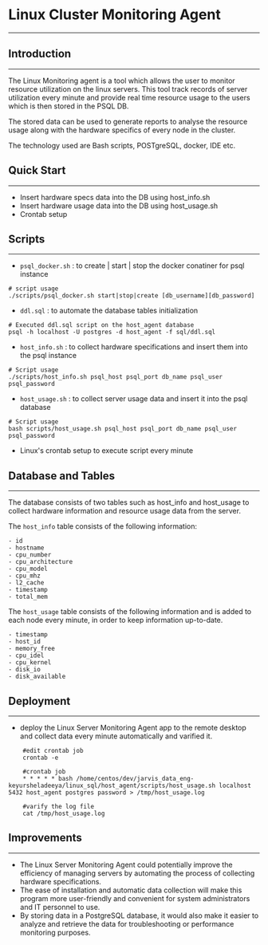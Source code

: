 # Linux Cluster Monitoring Agent
***
## Introduction
***
The Linux Monitoring agent is a tool which allows the user to monitor resource utilization on the linux servers. This tool track records of server utilization every minute and provide real time resource usage to the users which is then stored in the PSQL DB.

The stored data can be used to generate reports to analyse the resource usage along with the hardware specifics of every node in the cluster.

The technology used are Bash scripts, POSTgreSQL, docker, IDE etc.

## Quick Start
***
- Insert hardware specs data into the DB using host_info.sh
- Insert hardware usage data into the DB using host_usage.sh
- Crontab setup

## Scripts
***
- `psql_docker.sh` : to create | start | stop the docker conatiner for psql instance
```
# script usage
./scripts/psql_docker.sh start|stop|create [db_username][db_password]
```

- `ddl.sql` : to automate the database tables initialization

```
# Executed ddl.sql script on the host_agent database
psql -h localhost -U postgres -d host_agent -f sql/ddl.sql
```

- `host_info.sh` : to collect hardware specifications and insert them into the psql instance
```
# Script usage
./scripts/host_info.sh psql_host psql_port db_name psql_user psql_password
```

- `host_usage.sh` : to collect server usage data and insert it into the psql database
```
# Script usage
bash scripts/host_usage.sh psql_host psql_port db_name psql_user psql_password
```

- Linux's crontab setup to execute script every minute

## Database and Tables
***
The database consists of two tables such as host_info and host_usage to collect hardware information and resource usage data from the server.

The `host_info` table consists of the following information:
```
- id              
- hostname       
- cpu_number       
- cpu_architecture 
- cpu_model       
- cpu_mhz      
- l2_cache        
- timestamp     
- total_mem 
```

The `host_usage` table consists of the following information and is added to each node every minute, in order to keep information up-to-date.
```
- timestamp              
- host_id       
- memory_free       
- cpu_idel 
- cpu_kernel       
- disk_io      
- disk_available        
```  

## Deployment
***
- deploy the Linux Server Monitoring Agent app to the remote desktop and collect data every minute automatically and varified it.
```
    #edit crontab job
    crontab -e

    #crontab job
    * * * * * bash /home/centos/dev/jarvis_data_eng-keyursheladeeya/linux_sql/host_agent/scripts/host_usage.sh localhost 5432 host_agent postgres password > /tmp/host_usage.log

    #varify the log file
    cat /tmp/host_usage.log
```

## Improvements
***
- The Linux Server Monitoring Agent could potentially improve the efficiency of managing servers by automating the process of collecting hardware specifications. 
- The ease of installation and automatic data collection will make this program more user-friendly and convenient for system administrators and IT personnel to use.
- By storing data in a PostgreSQL database, it would also make it easier to analyze and retrieve the data for troubleshooting or performance monitoring purposes.








